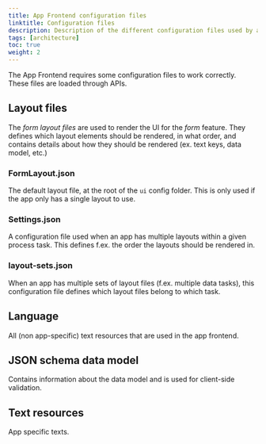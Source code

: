 ```yaml
---
title: App Frontend configuration files
linktitle: Configuration files
description: Description of the different configuration files used by app frontend
tags: [architecture]
toc: true
weight: 2
---
```


The App Frontend requires some configuration files to work correctly. These files are loaded through APIs.

## Layout files
The _form layout files_ are used to render the UI for the _form_ feature. They defines which layout elements should be rendered,
in what order, and contains details about how they should be rendered (ex. text keys, data model, etc.)

### FormLayout.json
The default layout file, at the root of the `ui` config folder. This is only used if the app only has a single layout to use.

### Settings.json
A configuration file used when an app has multiple layouts within a given process task. This defines f.ex. the order the layouts should be rendered in.

### layout-sets.json
When an app has multiple sets of layout files (f.ex. multiple data tasks), this configuration file defines which layout files
belong to which task.

## Language
All (non app-specific) text resources that are used in the app frontend.

## JSON schema data model
Contains information about the data model and is used for client-side validation. 

## Text resources
App specific texts.
